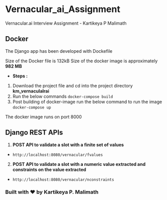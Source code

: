 # Vernacular_ai_Assignment
Vernacular.ai Interview Assignment - Kartikeya P Malimath

## Docker

The Django app has been developed with Dockefile

Size of the Docker file is 132kB
Size of the docker image is approximately **982 MB**

* **Steps :**

1. Download the project file and cd into the project directory **km_vernaculalrai**
2. Run the below commands
    ``` docker-compose build ```
3. Post building of docker-image run the below command to run the image
    ``` docker-compose up ```

The docker image runs on port 8000

## Django REST APIs

1. **POST API to validate a slot with a finite set of values**

* ``` http://localhost:8080/vernacular/fvalues ```

2. **POST API to validate a slot with a numeric value extracted and constraints on the value extracted**

* ``` http://localhost:8080/vernacular/nconstraints ```


### Built with :heart: by Kartikeya P. Malimath
